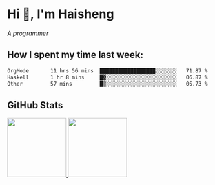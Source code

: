 
# Hi 👋, I'm Haisheng

*A programmer*



## How I spent my time last week:
<!--START_SECTION:waka-->

```txt
OrgMode       11 hrs 56 mins  ██████████████████░░░░░░░   71.87 %
Haskell       1 hr 8 mins     █▓░░░░░░░░░░░░░░░░░░░░░░░   06.87 %
Other         57 mins         █▒░░░░░░░░░░░░░░░░░░░░░░░   05.73 %
```

<!--END_SECTION:waka-->

## GitHub Stats

<a href="https://github.com/hw202207">
  <img height="137px" src="https://github-readme-stats.vercel.app/api?username=hw202207&hide_title=false&hide_border=true&show_icons=true&include_all_commits=true&count_private=true&line_height=21&theme=" />
  <img height="137px" src="https://github-readme-stats.vercel.app/api/top-langs/?username=hw202207&hide_title=true&hide_border=true&layout=compact&langs_count=6&theme=" />
</a>
